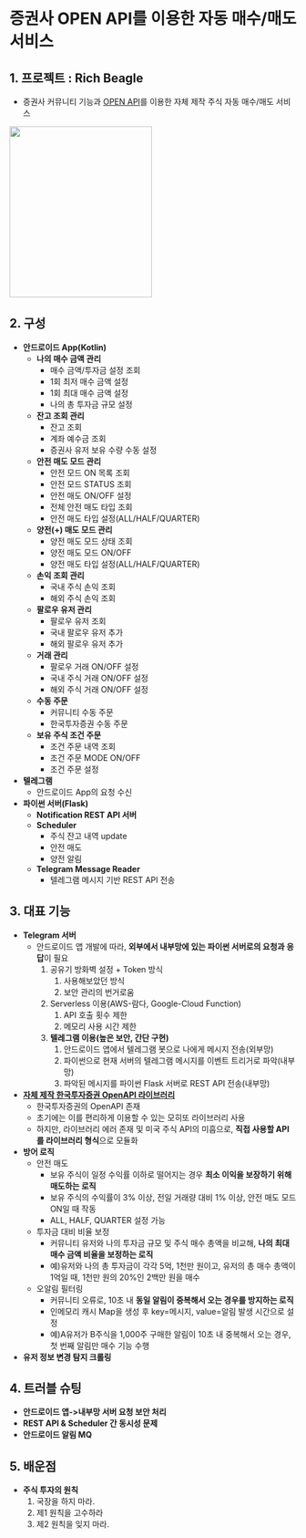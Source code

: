 # 증권사 OPEN API를 이용한 자동 매수/매도 서비스 

## 1. 프로젝트 : Rich Beagle
* 증권사 커뮤니티 기능과 [OPEN API](https://apiportal.koreainvestment.com/apiservice/oauth2#L_5c87ba63-740a-4166-93ac-803510bb9c02)를 이용한 자체 제작 주식 자동 매수/매도 서비스

<img src="https://github.com/beagleoasis/rich-beagle-read-me/blob/main/images/KakaoTalk_20241217_191402255.jpg?raw=true" width="250" height="300"/>

## 2. 구성
* **안드로이드 App(Kotlin)**
  * **나의 매수 금액 관리**
    * 매수 금액/투자금 설정 조회
    * 1회 최저 매수 금액 설정
    * 1회 최대 매수 금액 설정
    * 나의 총 투자금 규모 설정
  * **잔고 조회 관리**
    * 잔고 조회
    * 계좌 예수금 조회
    * 증권사 유저 보유 수량 수동 설정 
  * **안전 매도 모드 관리**
    * 안전 모드 ON 목록 조회
    * 안전 모드 STATUS 조회
    * 안전 매도 ON/OFF 설정
    * 전체 안전 매도 타입 조회
    * 안전 매도 타입 설정(ALL/HALF/QUARTER)
  * **양전(+) 매도 모드 관리**
    * 양전 매도 모드 상태 조회
    * 양전 매도 모드 ON/OFF
    * 양전 매도 타입 설정(ALL/HALF/QUARTER)
  * **손익 조회 관리**
    * 국내 주식 손익 조회
    * 해외 주식 손익 조회
  * **팔로우 유저 관리**
    * 팔로우 유저 조회
    * 국내 팔로우 유저 추가
    * 해외 팔로우 유저 추가
  * **거래 관리**
    * 팔로우 거래 ON/OFF 설정
    * 국내 주식 거래 ON/OFF 설정
    * 해외 주식 거래 ON/OFF 설정 
  * **수동 주문**
    * 커뮤니티 수동 주문
    * 한국투자증권 수동 주문
  * **보유 주식 조건 주문**
    * 조건 주문 내역 조회
    * 조건 주문 MODE ON/OFF
    * 조건 주문 설정 
* **텔레그램**
  * 안드로이드 App의 요청 수신
* **파이썬 서버(Flask)**
  * **Notification REST API 서버**
  * **Scheduler**
    * 주식 잔고 내역 update
    * 안전 매도
    * 양전 알림
  * **Telegram Message Reader**
    * 텔레그램 메시지 기반 REST API 전송
 
## 3. 대표 기능 
* **Telegram 서버**
  * 안드로이드 앱 개발에 따라, **외부에서 내부망에 있는 파이썬 서버로의 요청과 응답**이 필요
    1. 공유기 방화벽 설정 + Token 방식
       1. 사용해보았던 방식
       2. 보안 관리의 번거로움 
    3. Serverless 이용(AWS-람다, Google-Cloud Function)
       1. API 호출 횟수 제한
       2. 메모리 사용 시간 제한 
    4. **텔레그램 이용(높은 보안, 간단 구현)**
       1. 안드로이드 앱에서 텔레그램 봇으로 나에게 메시지 전송(외부망)
       2. 파이썬으로 현재 서버의 텔레그램 메시지를 이벤트 트리거로 파악(내부망)
       3. 파악된 메시지를 파이썬 Flask 서버로 REST API 전송(내부망)
* [**자체 제작 한국투자증권 OpenAPI 라이브러리**](https://wikidocs.net/165190)
  * 한국투자증권의 OpenAPI 존재
  * 초기에는 이를 편리하게 이용할 수 있는 모히또 라이브러리 사용
  * 하지만, 라이브러리 에러 존재 및 미국 주식 API의 미흡으로, **직접 사용할 API를 라이브러리 형식**으로 모듈화 
* **방어 로직**
  * 안전 매도
    * 보유 주식이 일정 수익률 이하로 떨어지는 경우 **최소 이익을 보장하기 위해 매도하는 로직**
    * 보유 주식의 수익률이 3% 이상, 전일 거래량 대비 1% 이상, 안전 매도 모드 ON일 때 작동
    * ALL, HALF, QUARTER 설정 가능 
  * 투자금 대비 비율 보정
    * 커뮤니티 유저와 나의 투자금 규모 및 주식 매수 총액을 비교해, **나의 최대 매수 금액 비율을 보정하는 로직**
    * 예)유저와 나의 총 투자금이 각각 5억, 1천만 원이고, 유저의 총 매수 총액이 1억일 때, 1천만 원의 20%인 2백만 원을 매수 
  * 오알림 필터링
    * 커뮤니티 오류로, 10초 내 **동일 알림이 중복해서 오는 경우를 방지하는 로직**
    * 인메모리 캐시 Map을 생성 후 key=메시지, value=알림 발생 시간으로 설정 
    * 예)A유저가 B주식을 1,000주 구매한 알림이 10초 내 중복해서 오는 경우, 첫 번째 알림만 매수 기능 수행
* **유저 정보 변경 탐지 크롤링**

## 4. 트러블 슈팅
* **안드로이드 앱->내부망 서버 요청 보안 처리**
* **REST API & Scheduler 간 동시성 문제**
* **안드로이드 알림 MQ**
## 5. 배운점
* **주식 투자의 원칙**
  1. 국장을 하지 마라.
  2. 제1 원칙을 고수하라
  3. 제2 원칙을 잊지 마라.


